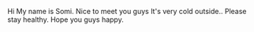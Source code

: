 Hi
My name is Somi.
Nice to meet you guys
It's very cold outside..
Please stay healthy.
Hope you guys happy.
